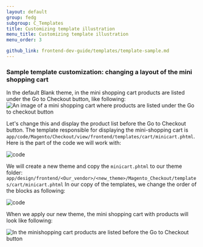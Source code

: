 ```yaml
---
layout: default  
group: fedg
subgroup: C_Templates
title: Customizing template illustration
menu_title: Customizing template illustration
menu_order: 3

github_link: frontend-dev-guide/templates/template-sample.md
---
```

<h3>Sample template customization: changing a layout of the mini shopping cart</h3>
In the default Blank theme, in the mini shopping cart products are listed under the Go to Checkout button, like following:
<img src="{{ site.baseurl }}common/images/inherit_mini1.png" alt="An image of a mini shopping cart where products are listed under the Go to checkout button">

Let's change this and display the product list before the Go to Checkout button. 
The template responsible for displaying the mini-shopping cart is `app/code/Magento/Checkout/view/frontend/templates/cart/minicart.phtml`.
Here is the part of the code we will work with:

<img src="{{site.baseurl}}common/images/templ_overview_code1.png" alt="code">


We will create a new theme and copy the `minicart.phtml` to our theme folder:
`app/design/frontend/<Our_vendor>/<new_theme>/Magento_Checkout/templates/cart/minicart.phtml`
In our copy of the templates, we change the order of the blocks as following:

<img src="{{site.baseurl}}common/images/templ_overview_code2.png" alt="code">

When we apply our new theme, the mini shopping cart with products will look like following:

<img src="{{site.baseurl}}common/images/inherit_mini2.png" alt="In the minishopping cart products are listed before the Go to Checkout button ">

<!-- ADDLINK For more details about solving real life customization tasks using templates, refer to the Practice article. --> 
